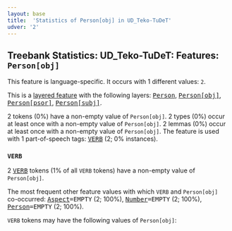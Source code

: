 ```yaml
---
layout: base
title:  'Statistics of Person[obj] in UD_Teko-TuDeT'
udver: '2'
---
```


## Treebank Statistics: UD_Teko-TuDeT: Features: `Person[obj]`

This feature is language-specific.
It occurs with 1 different values: `2`.

This is a <a href="../../u/overview/feat-layers.html">layered feature</a> with the following layers: <tt><a href="eme_tudet-feat-Person.html">Person</a></tt>, <tt><a href="eme_tudet-feat-Person-obj.html">Person[obj]</a></tt>, <tt><a href="eme_tudet-feat-Person-psor.html">Person[psor]</a></tt>, <tt><a href="eme_tudet-feat-Person-subj.html">Person[subj]</a></tt>.

2 tokens (0%) have a non-empty value of `Person[obj]`.
2 types (0%) occur at least once with a non-empty value of `Person[obj]`.
2 lemmas (0%) occur at least once with a non-empty value of `Person[obj]`.
The feature is used with 1 part-of-speech tags: <tt><a href="eme_tudet-pos-VERB.html">VERB</a></tt> (2; 0% instances).

### `VERB`

2 <tt><a href="eme_tudet-pos-VERB.html">VERB</a></tt> tokens (1% of all `VERB` tokens) have a non-empty value of `Person[obj]`.

The most frequent other feature values with which `VERB` and `Person[obj]` co-occurred: <tt><a href="eme_tudet-feat-Aspect.html">Aspect</a></tt><tt>=EMPTY</tt> (2; 100%), <tt><a href="eme_tudet-feat-Number.html">Number</a></tt><tt>=EMPTY</tt> (2; 100%), <tt><a href="eme_tudet-feat-Person.html">Person</a></tt><tt>=EMPTY</tt> (2; 100%).

`VERB` tokens may have the following values of `Person[obj]`:


